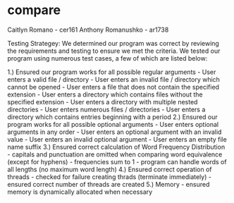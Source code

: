 # compare
Caitlyn Romano - cer161
Anthony Romanushko - ar1738

Testing Strategey:
We determined our program was correct by reviewing the requirements and testing to ensure we met the criteria. We tested our program using numerous test cases, a few of which are listed below:

1.) Ensured our program works for all possible regular arguments
    - User enters a valid file / directory 
    - User enters an invalid file / directory which cannot be opened 
    - User enters a file that does not contain the specified extension
    - User enters a directory which contains files without the specified extension
    - User enters a directory with multiple nested directories
    - User enters numerous files / directories
    - User enters a directory which contains entries beginning with a period 
2.) Ensured our program works for all possible optional arguments
    - User enters optional arguments in any order
    - User enters an optional argument with an invalid value
    - User enters an invalid optional argument 
    - User enters an empty file name suffix 
3.) Ensured correct calculation of Word Frequency Distribution
    - capitals and punctuation are omitted when comparing word equivalence (except for hyphens)
    - frequencies sum to 1
    - program can handle words of all lengths (no maximum word length)
 4.) Ensured correct operation of threads
    - checked for failure creating thrads (terminate immediately)
    - ensured correct number of threads are created
 5.) Memory
    - ensured memory is dynamically allocated when necessary
 
